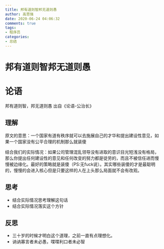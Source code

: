 ```yaml
---
title: 邦有道则智邦无道则愚
author: 高思强
date: 2020-06-24 04:06:32
comments: true
tags:
- 程序员
categories:
- 总结
---
```


# 邦有道则智邦无道则愚
# 论语
邦有道则智，邦无道则愚 出自《论语-公治长》

## 理解

原文的意思：一个国家有道有秩序就可以去施展自己的才华和提出建设性意见，如果一个国家没有公平合理的机制那么就装傻

结合我们的实际情况：如果公司管理混乱领导没有进取的意识目光短浅没有格局，那么你提出任何建设性的意见和任何改变的努力都是徒劳的，而且不被信任进而慢慢被边缘化。最好的策略就是装傻（PS:无fuck说）。其实哪些装傻的才是最聪明的，慢慢的会进入核心但是只要这样的人在上头那么局面就不会有改观。

## 思考
- 结合实际情况思考理解这句话
- 结合实际情况落实这个方针

## 反思
- 三十岁的时候才明白这个道理，之前一直有点理想化。
- 讷讷寡言者未必愚，喋喋利口者未必智